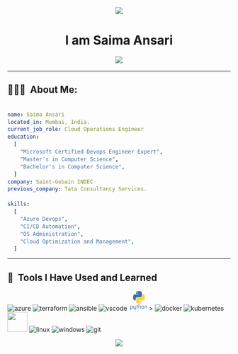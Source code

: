 <p align="center">
  <img src="https://capsule-render.vercel.app/api?type=waving&color=gradient&text=Hello!&height=100&section=header"/>
</p>
<h1 align="center">
  I am Saima Ansari
</h1>
<p align="center">
<a href="https://www.linkedin.com/in/saima-ansari-11738a24b/">
  <img height="50" src="https://user-images.githubusercontent.com/46517096/166973395-19676cd8-f8ec-4abf-83ff-da8243505b82.png"/>
</a>

</a>
</p>

---

<h2> 👨🏻‍💻 &nbsp;About Me:</h2>

```yaml

name: Saima Ansari
located_in: Mumbai, India.
current_job_role: Cloud Operations Engineer
education:
  [
    "Microsoft Certified Devops Engineer Expert",
    "Master's in Computer Science",
    "Bachelor's in Computer Science",
  ]
company: Saint-Gobain INDEC
previous_company: Tata Consultancy Services.

skills:
  [
    "Azure Devops",
    "CI/CD Automation",
    "OS Administration",
    "Cloud Optimization and Management",
  ]

```
  
---  
  
<h2> 🚀 &nbsp;Tools I Have Used and Learned</h2>
<p align="left">
<img src="https://cdn.jsdelivr.net/gh/devicons/devicon/icons/azure/azure-original.svg" alt="azure" width="45" height="45"/>
<img src="https://cdn.jsdelivr.net/gh/devicons/devicon/icons/terraform/terraform-original.svg" alt="terraform" width="45" height="45"/>
<img src="https://cdn.jsdelivr.net/gh/devicons/devicon/icons/ansible/ansible-original.svg" alt="ansible" width="45" height="45"/>
<img src="https://cdn.jsdelivr.net/gh/devicons/devicon/icons/vscode/vscode-original.svg" alt="vscode" width="45" height="45"/>
<img src="https://raw.githubusercontent.com/devicons/devicon/master/icons/python/python-original-wordmark.svg" alt="python" width="45" height="45"/>>
<img src="https://cdn.jsdelivr.net/gh/devicons/devicon/icons/docker/docker-original.svg" alt="docker" width="45" height="45"/>
<img src="https://cdn.jsdelivr.net/gh/devicons/devicon/icons/kubernetes/kubernetes-plain.svg" alt="kubernetes" width="45" height="45"/>
<img src="https://cdn.jsdelivr.net/gh/devicons/devicon/icons/amazonwebservices/amazonwebservices-plain-wordmark.svg" width="45" height="45"/>
<img src="https://cdn.jsdelivr.net/gh/devicons/devicon/icons/linux/linux-original.svg" alt="linux" width="45" height="45"/> 
<img src="https://cdn.jsdelivr.net/gh/devicons/devicon/icons/windows8/windows8-original.svg" alt="windows" width="45" height="45"/>
<img src="https://cdn.jsdelivr.net/gh/devicons/devicon/icons/git/git-original.svg" alt="git" width="45" height="45"/>


 
</p>

<p align="center">
  <img src="https://capsule-render.vercel.app/api?type=waving&color=gradient&height=100&section=footer"/>
</p>
